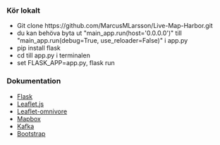 <h3> Kör lokalt </h3>
<ul>
<li> Git clone https://github.com/MarcusMLarsson/Live-Map-Harbor.git </li>
<li> du kan behöva byta ut "main_app.run(host='0.0.0.0')" till "main_app.run(debug=True, use_reloader=False)" i app.py </li>
<li> pip install flask 
<li> cd till app.py i terminalen </li>
<li> set FLASK_APP=app.py, flask run </li>
</ul>


<h3> Dokumentation </h3>
<ul>
<li> <a href="https://flask.palletsprojects.com/en/1.1.x/">Flask  </a></li>
<li> <a href="https://leafletjs.com/reference-1.6.0.html"> Leaflet.js </a> </li>
<li> <a href="https://github.com/mapbox/leaflet-omnivore"> Leaflet-omnivore </a> </li>
<li> <a href="https://docs.mapbox.com/">Mapbox </a></li>
<li> <a href="https://kafka.apache.org/documentation/"> Kafka </a> </li>
<li> <a href="https://getbootstrap.com/docs/4.0/getting-started/introduction/"> Bootstrap </a> </li>

</ul>
